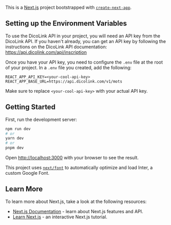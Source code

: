 This is a [Next.js](https://nextjs.org/) project bootstrapped with [`create-next-app`](https://github.com/vercel/next.js/tree/canary/packages/create-next-app).

## Setting up the Environment Variables

To use the DicoLink API in your project, you will need an API key from the DicoLink API. If you haven't already, you can get an API key by following the instructions on the DicoLink API documentation: https://api.dicolink.com/api/inscription

Once you have your API key, you need to configure the `.env` file at the root of your project. In a `.env` file you created, add the following:

```
REACT_APP_API_KEY=<your-cool-api-key>
REACT_APP_BASE_URL=https://api.dicolink.com/v1/mots
```

Make sure to replace `<your-cool-api-key>` with your actual API key.

## Getting Started

First, run the development server:

```bash
npm run dev
# or
yarn dev
# or
pnpm dev
```

Open [http://localhost:3000](http://localhost:3000) with your browser to see the result.

This project uses [`next/font`](https://nextjs.org/docs/basic-features/font-optimization) to automatically optimize and load Inter, a custom Google Font.

## Learn More

To learn more about Next.js, take a look at the following resources:

- [Next.js Documentation](https://nextjs.org/docs) - learn about Next.js features and API.
- [Learn Next.js](https://nextjs.org/learn) - an interactive Next.js tutorial.
